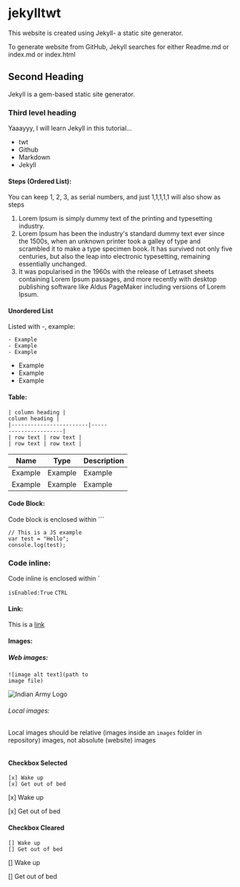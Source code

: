 # jekylltwt

This website is created using Jekyll- a static site generator.

To generate website from GitHub, Jekyll searches for either Readme.md or index.md or index.html

## Second Heading

Jekyll is a gem-based static site generator.

### Third level heading

Yaaayyy, I will learn Jekyll in this tutorial...

- twt
- Github
- Markdown
- Jekyll

#### Steps (Ordered List):

You can keep 1, 2, 3, as serial numbers, and just 1,1,1,1,1 will also show as steps

1. Lorem Ipsum is simply dummy text of the printing and typesetting industry. 
2. Lorem Ipsum has been the industry's standard dummy text ever since the 1500s, when an unknown printer took a galley of type and scrambled it to make a type specimen book. It has survived not only five centuries, but also the leap into electronic typesetting, remaining essentially unchanged. 
3. It was popularised in the 1960s with the release of Letraset sheets containing Lorem Ipsum passages, and more recently with desktop publishing software like Aldus PageMaker including versions of Lorem Ipsum.


#### Unordered List 
Listed with -, example:

```
- Example
- Example
- Example
```

- Example
- Example
- Example

#### Table:

```
| column heading |
column heading |
|------------------------|-----
-----------------|
| row text | row text |
| row text | row text |
```

| Name | Type | Description |
| ------ | ---- | ------- |
|Example|Example|Example|
|Example|Example|Example|

#### Code Block:

Code block is enclosed within ```

```
// This is a JS example
var test = "Hello";
console.log(test);
```

### Code inline:

Code inline is enclosed within `

`isEnabled:True`
`CTRL`

#### Link:
This is a [link](https://www.google.com/)

#### Images:

##### Web images:
```
![image alt text](path to
image file)
```

![Indian Army Logo](https://commons.wikimedia.org/wiki/File:A_logo_for_indian_army.png)

###### Local images:

Local images should be relative (images inside an `images` folder in repository) images, not absolute (website) images

```

```
#### Checkbox Selected

```
[x] Wake up
[x] Get out of bed
```
[x]  Wake up

[x]  Get out of bed

#### Checkbox Cleared

```
[] Wake up
[] Get out of bed
```
[]  Wake up

[]  Get out of bed
